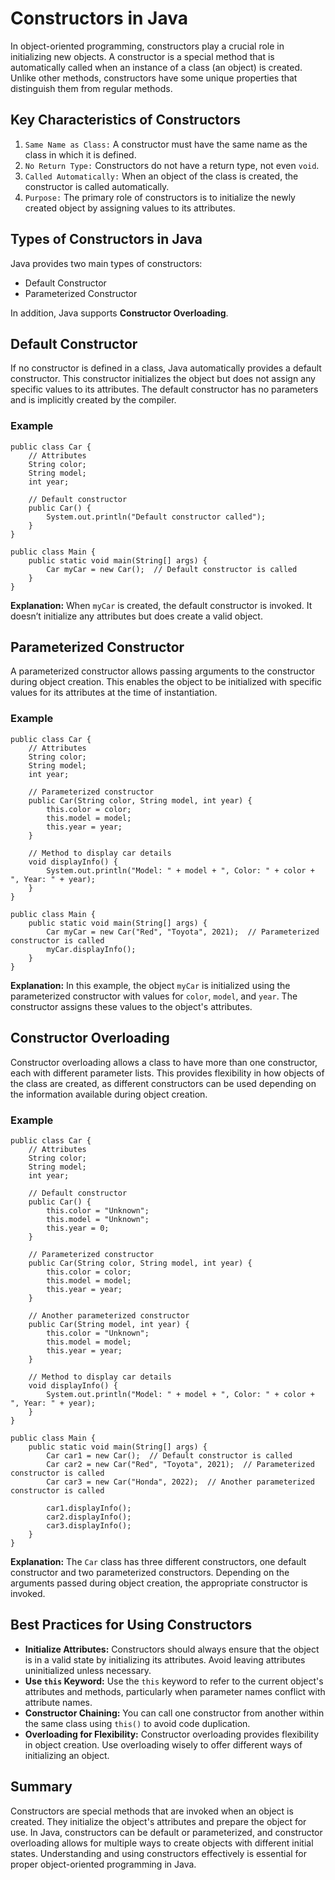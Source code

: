 # Constructors in Java
In object-oriented programming, constructors play a crucial role in initializing new objects. A constructor is a special method that is automatically called when an instance of a class (an object) is created. Unlike other methods, constructors have some unique properties that distinguish them from regular methods.

## Key Characteristics of Constructors
1. `Same Name as Class:` A constructor must have the same name as the class in which it is defined.
2. `No Return Type:` Constructors do not have a return type, not even `void`.
3. `Called Automatically:` When an object of the class is created, the constructor is called automatically.
4. `Purpose:` The primary role of constructors is to initialize the newly created object by assigning values to its attributes.

## Types of Constructors in Java
Java provides two main types of constructors:
* Default Constructor
* Parameterized Constructor

In addition, Java supports **Constructor Overloading**.

## Default Constructor
If no constructor is defined in a class, Java automatically provides a default constructor. This constructor initializes the object but does not assign any specific values to its attributes. The default constructor has no parameters and is implicitly created by the compiler.

### Example
```
public class Car {
    // Attributes
    String color;
    String model;
    int year;

    // Default constructor
    public Car() {
        System.out.println("Default constructor called");
    }
}

public class Main {
    public static void main(String[] args) {
        Car myCar = new Car();  // Default constructor is called
    }
}
```
**Explanation:** When `myCar` is created, the default constructor is invoked. It doesn’t initialize any attributes but does create a valid object.

## Parameterized Constructor
A parameterized constructor allows passing arguments to the constructor during object creation. This enables the object to be initialized with specific values for its attributes at the time of instantiation.

### Example
```
public class Car {
    // Attributes
    String color;
    String model;
    int year;

    // Parameterized constructor
    public Car(String color, String model, int year) {
        this.color = color;
        this.model = model;
        this.year = year;
    }

    // Method to display car details
    void displayInfo() {
        System.out.println("Model: " + model + ", Color: " + color + ", Year: " + year);
    }
}

public class Main {
    public static void main(String[] args) {
        Car myCar = new Car("Red", "Toyota", 2021);  // Parameterized constructor is called
        myCar.displayInfo();
    }
}
```
**Explanation:** In this example, the object `myCar` is initialized using the parameterized constructor with values for `color`, `model`, and `year`. The constructor assigns these values to the object's attributes.

## Constructor Overloading
Constructor overloading allows a class to have more than one constructor, each with different parameter lists. This provides flexibility in how objects of the class are created, as different constructors can be used depending on the information available during object creation.

### Example
```
public class Car {
    // Attributes
    String color;
    String model;
    int year;

    // Default constructor
    public Car() {
        this.color = "Unknown";
        this.model = "Unknown";
        this.year = 0;
    }

    // Parameterized constructor
    public Car(String color, String model, int year) {
        this.color = color;
        this.model = model;
        this.year = year;
    }

    // Another parameterized constructor
    public Car(String model, int year) {
        this.color = "Unknown";
        this.model = model;
        this.year = year;
    }

    // Method to display car details
    void displayInfo() {
        System.out.println("Model: " + model + ", Color: " + color + ", Year: " + year);
    }
}

public class Main {
    public static void main(String[] args) {
        Car car1 = new Car();  // Default constructor is called
        Car car2 = new Car("Red", "Toyota", 2021);  // Parameterized constructor is called
        Car car3 = new Car("Honda", 2022);  // Another parameterized constructor is called

        car1.displayInfo();
        car2.displayInfo();
        car3.displayInfo();
    }
}
```
**Explanation:** The `Car` class has three different constructors, one default constructor and two parameterized constructors. Depending on the arguments passed during object creation, the appropriate constructor is invoked.

## Best Practices for Using Constructors
* **Initialize Attributes:** Constructors should always ensure that the object is in a valid state by initializing its attributes. Avoid leaving attributes uninitialized unless necessary.
* **Use `this` Keyword:** Use the `this` keyword to refer to the current object's attributes and methods, particularly when parameter names conflict with attribute names.
* **Constructor Chaining:** You can call one constructor from another within the same class using `this()` to avoid code duplication.
* **Overloading for Flexibility:** Constructor overloading provides flexibility in object creation. Use overloading wisely to offer different ways of initializing an object.

## Summary
Constructors are special methods that are invoked when an object is created. They initialize the object's attributes and prepare the object for use. In Java, constructors can be default or parameterized, and constructor overloading allows for multiple ways to create objects with different initial states. Understanding and using constructors effectively is essential for proper object-oriented programming in Java.